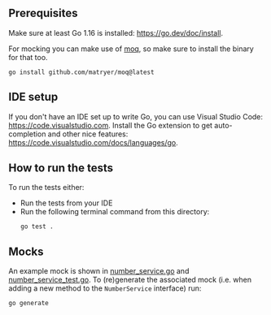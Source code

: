 ## Prerequisites
Make sure at least Go 1.16 is installed: https://go.dev/doc/install.

For mocking you can make use of [moq](https://github.com/matryer/moq), so make sure to install the binary for that too.

```
go install github.com/matryer/moq@latest
```

## IDE setup
If you don't have an IDE set up to write Go, you can use Visual Studio Code: https://code.visualstudio.com. Install the Go extension to get auto-completion and other nice features: https://code.visualstudio.com/docs/languages/go.

## How to run the tests
To run the tests either:

* Run the tests from your IDE
* Run the following terminal command from this directory:
    ```
    go test .
    ```

## Mocks
An example mock is shown in [number_service.go](/number_service.go) and [number_service_test.go](/number_service_test.go). To (re)generate the associated mock (i.e. when adding a new method to the `NumberService` interface) run:

```
go generate
```